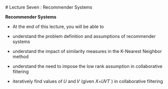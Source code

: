 # Lecture Seven : Recommender Systems


**Recommender Systems**

* At the end of this lecture, you will be able to

* understand the problem definition and assumptions of recommender systems

* understand the impact of similarity measures in the K-Nearest Neighbor method

* understand the need to impose the low rank assumption in collaborative filtering

* iteratively find values of  𝑈  and  𝑉  (given  𝑋=𝑈𝑉𝑇 ) in collaborative filtering
